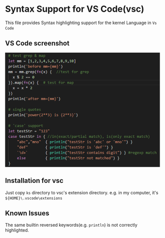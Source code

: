 # Syntax Support for VS Code(vsc)

This file provides Syntax highlighting support for the kernel Language in `Vs Code`

## VS Code screenshot

![VS Code screenshot](screenshot.png)


## Installation for vsc

Just copy `ks` directory to vsc's extension directory.
e.g. in my computer, it's `${HOME}\.vscode\extensions`

## Known Issues

The same builtin reversed keywords(e.g. `println`) is not correctly
highlighted.
